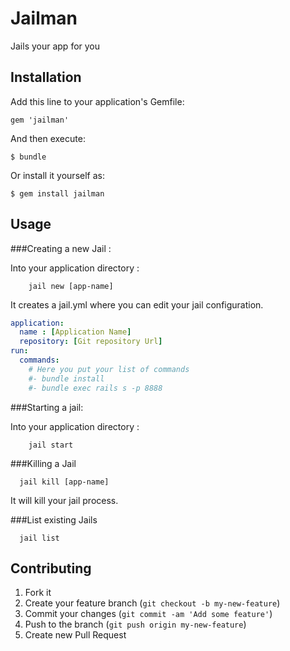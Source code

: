 # Jailman

Jails your app for you

## Installation

Add this line to your application's Gemfile:

    gem 'jailman'

And then execute:

    $ bundle

Or install it yourself as:

    $ gem install jailman

## Usage

###Creating a new Jail :

Into your application directory :

```
    jail new [app-name]
```

It creates a jail.yml where you can edit your jail configuration.

``` yaml
application:
  name : [Application Name]
  repository: [Git repository Url]
run:
  commands:
    # Here you put your list of commands
    #- bundle install
    #- bundle exec rails s -p 8888
```

###Starting a jail:

Into your application directory :

```
    jail start
```

###Killing a Jail

```
  jail kill [app-name]
```

It will kill your jail process.

###List existing Jails

```
  jail list
```

## Contributing

1. Fork it
2. Create your feature branch (`git checkout -b my-new-feature`)
3. Commit your changes (`git commit -am 'Add some feature'`)
4. Push to the branch (`git push origin my-new-feature`)
5. Create new Pull Request

